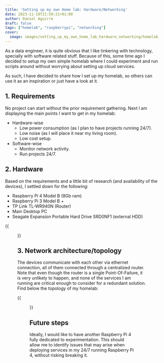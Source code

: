 ```yaml
---
title: 'Setting up my own Home lab: Hardware/Networking'
date: 2023-11-10T21:59:21+01:00
author: Daniel Aguirre
draft: false
tags: ["homelab", "raspberrypi", "networking"]
cover:
  image: images/setting_up_my_own_home_lab_hardware_networking/homelab_network_topology.png
---
```


As a data engineer, it is quite obvious that I like tinkering with technology, specially with software related stuff. Because of this, some time ago I decided to setup my own simple homelab where I could experiment and run scripts around without worrying about setting up cloud services.

As such, I have decided to share how I set up my homelab, so others can use it as an inspiration or just have a look at it.

## 1. Requirements
No project can start without the prior requirement gathering. Next I am displaying the main points I want to get in my homelab:
* Hardware-wise
  * Low power consumption (as I plan to have projects running 24/7).
  * Low noise (as I will place it near my living room).
  * Low cost setup.
* Software-wise
  * Monitor network activity.
  * Run projects 24/7.

## 2. Hardware
Based on the requirements and a little bit of research (and availability of the devices), I settled down for the following:
* Raspberry Pi 4 Model B (8Gb ram)
* Raspberry Pi 3 Model B +
* TP Link TL-WR940N (Router)
* Main Desktop PC
* Seagate Expansion Portable Hard Drive SRD0NF1 (external HDD)

{{<figure src="/images/setting_up_my_own_home_lab_hardware_networking/hardware.jpg" title="Homelab hardware." alt="Homelab hardware." width="100%">}}

## 3. Network architecture/topology
The devices communicate with each other via ethernet connection, all of them connected through a centralized router. Note that even though the router is a single Point-Of-Failure, it is very unlikely to happen, and none of the services I am running are critical enough to consider for a redundant solution. Find below the topology of my homelab:

{{<figure src="/images/setting_up_my_own_home_lab_hardware_networking/homelab_network_topology.png" title="Overview of Network topology." alt="Overview of Network topology." width="100%">}}

## Future steps
Ideally, I would like to have another Raspberry Pi 4 fully dedicated to experimentation. This should allow me to identify issues that may arise when deploying services in my 24/7 running Raspberry Pi 4, without risking breaking it. 
